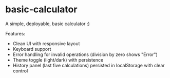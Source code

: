 # basic-calculator

A simple, deployable, basic calculator :)

Features:

- Clean UI with responsive layout
- Keyboard support
- Error handling for invalid operations (division by zero shows "Error")
- Theme toggle (light/dark) with persistence
- History panel (last five calculations) persisted in localStorage with clear control
